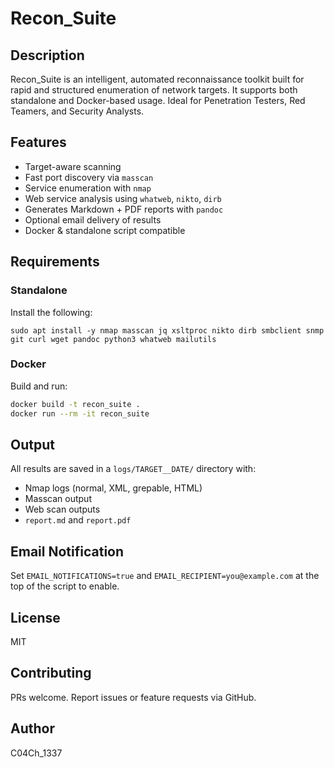 # Recon_Suite

## Description
Recon_Suite is an intelligent, automated reconnaissance toolkit built for rapid and structured enumeration of network targets. It supports both standalone and Docker-based usage. Ideal for Penetration Testers, Red Teamers, and Security Analysts.

## Features
- Target-aware scanning
- Fast port discovery via `masscan`
- Service enumeration with `nmap`
- Web service analysis using `whatweb`, `nikto`, `dirb`
- Generates Markdown + PDF reports with `pandoc`
- Optional email delivery of results
- Docker & standalone script compatible

## Requirements
### Standalone
Install the following:
```
sudo apt install -y nmap masscan jq xsltproc nikto dirb smbclient snmp git curl wget pandoc python3 whatweb mailutils
```

### Docker
Build and run:
```bash
docker build -t recon_suite .
docker run --rm -it recon_suite
```

## Output
All results are saved in a `logs/TARGET__DATE/` directory with:
- Nmap logs (normal, XML, grepable, HTML)
- Masscan output
- Web scan outputs
- `report.md` and `report.pdf`

## Email Notification
Set `EMAIL_NOTIFICATIONS=true` and `EMAIL_RECIPIENT=you@example.com` at the top of the script to enable.

## License
MIT

## Contributing
PRs welcome. Report issues or feature requests via GitHub.

## Author
C04Ch_1337

